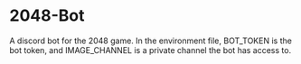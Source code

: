 # 2048-Bot
A discord bot for the 2048 game.
In the environment file, BOT_TOKEN is the bot token, and IMAGE_CHANNEL is a private channel the bot has access to.

